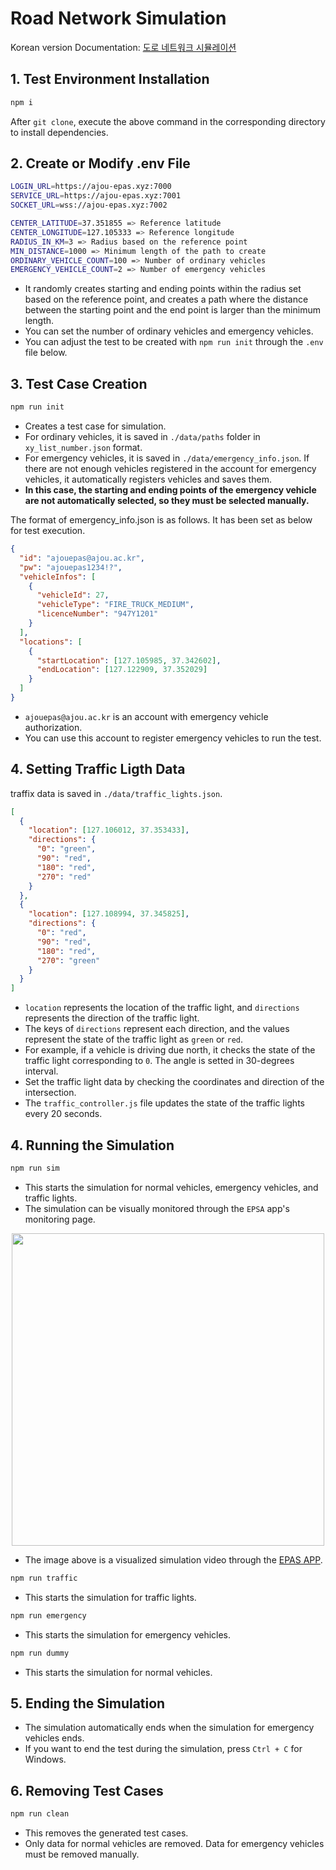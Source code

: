# Road Network Simulation

Korean version Documentation: [도로 네트워크 시뮬레이션](./README_KR.md)

## 1. Test Environment Installation

```bash
npm i
```

After `git clone`, execute the above command in the corresponding directory to install dependencies.

## 2. Create or Modify .env File

```bash
LOGIN_URL=https://ajou-epas.xyz:7000
SERVICE_URL=https://ajou-epas.xyz:7001
SOCKET_URL=wss://ajou-epas.xyz:7002

CENTER_LATITUDE=37.351855 => Reference latitude
CENTER_LONGITUDE=127.105333 => Reference longitude
RADIUS_IN_KM=3 => Radius based on the reference point
MIN_DISTANCE=1000 => Minimum length of the path to create
ORDINARY_VEHICLE_COUNT=100 => Number of ordinary vehicles
EMERGENCY_VEHICLE_COUNT=2 => Number of emergency vehicles
```

- It randomly creates starting and ending points within the radius set based on the reference point, and creates a path where the distance between the starting point and the end point is larger than the minimum length.
- You can set the number of ordinary vehicles and emergency vehicles.
- You can adjust the test to be created with `npm run init` through the `.env` file below.

## 3. Test Case Creation

```bash
npm run init
```

- Creates a test case for simulation.
- For ordinary vehicles, it is saved in `./data/paths` folder in `xy_list_number.json` format.
- For emergency vehicles, it is saved in `./data/emergency_info.json`. If there are not enough vehicles registered in the account for emergency vehicles, it automatically registers vehicles and saves them.
- **In this case, the starting and ending points of the emergency vehicle are not automatically selected, so they must be selected manually.**

The format of emergency_info.json is as follows. It has been set as below for test execution.

```json
{
  "id": "ajouepas@ajou.ac.kr",
  "pw": "ajouepas1234!?",
  "vehicleInfos": [
    {
      "vehicleId": 27,
      "vehicleType": "FIRE_TRUCK_MEDIUM",
      "licenceNumber": "947Y1201"
    }
  ],
  "locations": [
    {
      "startLocation": [127.105985, 37.342602],
      "endLocation": [127.122909, 37.352029]
    }
  ]
}
```

- `ajouepas@ajou.ac.kr` is an account with emergency vehicle authorization.
- You can use this account to register emergency vehicles to run the test.

## 4. Setting Traffic Ligth Data

traffix data is saved in `./data/traffic_lights.json`.

```json
[
  {
    "location": [127.106012, 37.353433],
    "directions": {
      "0": "green",
      "90": "red",
      "180": "red",
      "270": "red"
    }
  },
  {
    "location": [127.108994, 37.345825],
    "directions": {
      "0": "red",
      "90": "red",
      "180": "red",
      "270": "green"
    }
  }
]
```

- `location` represents the location of the traffic light, and `directions` represents the direction of the traffic light.
- The keys of `directions` represent each direction, and the values represent the state of the traffic light as `green` or `red`.
- For example, if a vehicle is driving due north, it checks the state of the traffic light corresponding to `0`. The angle is setted in 30-degrees interval.
- Set the traffic light data by checking the coordinates and direction of the intersection.
- The `traffic_controller.js` file updates the state of the traffic lights every 20 seconds.

## 4. Running the Simulation

```bash
npm run sim
```

- This starts the simulation for normal vehicles, emergency vehicles, and traffic lights.
- The simulation can be visually monitored through the `EPSA` app's monitoring page.

<div align="center">
    <img src="https://github.com/Ajou-Soft-19/road-simulator/assets/32717522/ade13bb5-91ff-47ae-8567-16cff7a2908d" width="500">
</div>

- The image above is a visualized simulation video through the [EPAS APP](https://github.com/Ajou-Soft-19/service-app).

```bash
npm run traffic
```

- This starts the simulation for traffic lights.

```bash
npm run emergency
```

- This starts the simulation for emergency vehicles.

```bash
npm run dummy
```

- This starts the simulation for normal vehicles.

## 5. Ending the Simulation

- The simulation automatically ends when the simulation for emergency vehicles ends.
- If you want to end the test during the simulation, press `Ctrl + C` for Windows.

## 6. Removing Test Cases

```bash
npm run clean
```

- This removes the generated test cases.
- Only data for normal vehicles are removed. Data for emergency vehicles must be removed manually.

